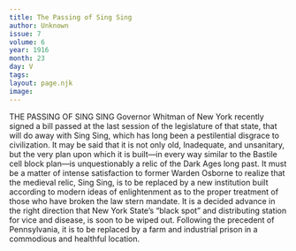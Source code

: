```yaml
---
title: The Passing of Sing Sing
author: Unknown
issue: 7
volume: 6
year: 1916
month: 23
day: V
tags:
layout: page.njk
image:
---
```

THE PASSING OF SING SING      Governor Whitman of New York recently signed a bill passed at the last session of the legislature of that state, that will do away with Sing Sing, which has long been a pestilential disgrace to civilization. It may be said that it is not only old, Inadequate, and unsanitary, but the very plan upon which it is built—in every way similar to the Bastile cell block plan—is unquestionably a relic of the Dark Ages long past.       It must be a matter of intense satisfaction to former Warden Osborne to realize that the medieval relic, Sing Sing, is to be replaced by a new institution built according to modern ideas of enlightenment as to the proper treatment of those who have broken the law stern mandate. It is a decided advance in the right direction that New York State’s “black spot” and distributing station for vice and disease, is soon to be wiped out. Following the precedent of Pennsylvania, it is to be replaced by a farm and industrial prison in a commodious and healthful location.   

